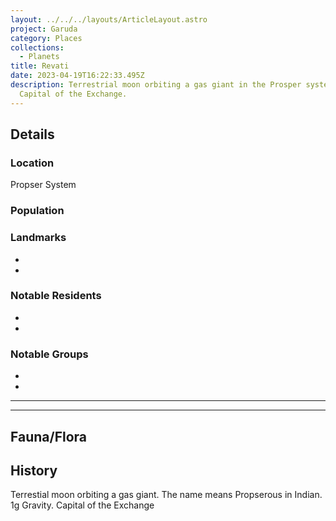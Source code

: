 ```yaml
---
layout: ../../../layouts/ArticleLayout.astro
project: Garuda
category: Places
collections:
  - Planets
title: Revati
date: 2023-04-19T16:22:33.495Z
description: Terrestrial moon orbiting a gas giant in the Prosper system.
  Capital of the Exchange.
---
```

## Details

### Location
Propser System

### Population


### Landmarks
* 
* 

### Notable Residents
* 
* 

### Notable Groups  
* 
* 

[use double horizontal rule to add a details pane]::
_____
_____

## Fauna/Flora

## History

Terrestial moon orbiting a gas giant. The name means Propserous in Indian. 1g Gravity. Capital of the Exchange